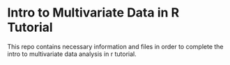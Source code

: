# Intro to Multivariate Data in R Tutorial
This repo contains necessary information and files in order to complete the intro to multivariate data analysis in r tutorial.
